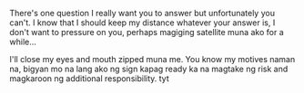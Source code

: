 There's one question I really want you to answer but unfortunately you can't. I know that I should keep my distance whatever your answer is, I don't want to pressure on you, perhaps magiging satellite muna ako for a while... 

I'll close my eyes and mouth zipped muna me. You know my motives naman na, bigyan mo na lang ako ng sign kapag ready ka na magtake ng risk and magkaroon ng additional responsibility.
tyt
